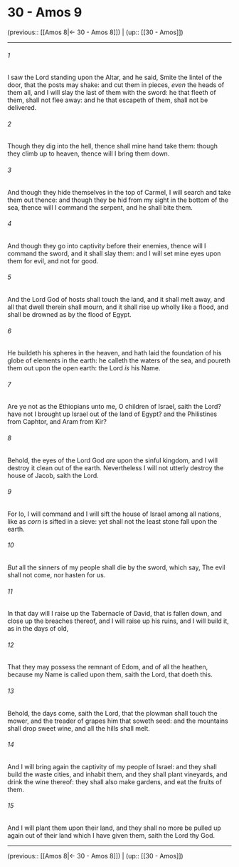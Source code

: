# 30 - Amos 9

(previous:: [[Amos 8|← 30 - Amos 8]]) | (up:: [[30 - Amos]])

***


###### 1 
I saw the Lord standing upon the Altar, and he said, Smite the lintel of the door, that the posts may shake: and cut them in pieces, _even_ the heads of them all, and I will slay the last of them with the sword: he that fleeth of them, shall not flee away: and he that escapeth of them, shall not be delivered. 

###### 2 
Though they dig into the hell, thence shall mine hand take them: though they climb up to heaven, thence will I bring them down. 

###### 3 
And though they hide themselves in the top of Carmel, I will search and take them out thence: and though they be hid from my sight in the bottom of the sea, thence will I command the serpent, and he shall bite them. 

###### 4 
And though they go into captivity before their enemies, thence will I command the sword, and it shall slay them: and I will set mine eyes upon them for evil, and not for good. 

###### 5 
And the Lord God of hosts shall touch the land, and it shall melt away, and all that dwell therein shall mourn, and it shall rise up wholly like a flood, and shall be drowned as by the flood of Egypt. 

###### 6 
He buildeth his spheres in the heaven, and hath laid the foundation of his globe of elements in the earth: he calleth the waters of the sea, and poureth them out upon the open earth: the Lord _is_ his Name. 

###### 7 
Are ye not as the Ethiopians unto me, O children of Israel, saith the Lord? have not I brought up Israel out of the land of Egypt? and the Philistines from Caphtor, and Aram from Kir? 

###### 8 
Behold, the eyes of the Lord God _are_ upon the sinful kingdom, and I will destroy it clean out of the earth. Nevertheless I will not utterly destroy the house of Jacob, saith the Lord. 

###### 9 
For lo, I will command and I will sift the house of Israel among all nations, like as _corn_ is sifted in a sieve: yet shall not the least stone fall upon the earth. 

###### 10 
_But_ all the sinners of my people shall die by the sword, which say, The evil shall not come, nor hasten for us. 

###### 11 
In that day will I raise up the Tabernacle of David, that is fallen down, and close up the breaches thereof, and I will raise up his ruins, and I will build it, as in the days of old, 

###### 12 
That they may possess the remnant of Edom, and of all the heathen, because my Name is called upon them, saith the Lord, that doeth this. 

###### 13 
Behold, the days come, saith the Lord, that the plowman shall touch the mower, and the treader of grapes him that soweth seed: and the mountains shall drop sweet wine, and all the hills shall melt. 

###### 14 
And I will bring again the captivity of my people of Israel: and they shall build the waste cities, and inhabit them, and they shall plant vineyards, and drink the wine thereof: they shall also make gardens, and eat the fruits of them. 

###### 15 
And I will plant them upon their land, and they shall no more be pulled up again out of their land which I have given them, saith the Lord thy God.

***

(previous:: [[Amos 8|← 30 - Amos 8]]) | (up:: [[30 - Amos]])
